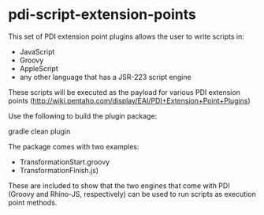 pdi-script-extension-points
===========================

This set of PDI extension point plugins allows the user to write scripts in:

- JavaScript
- Groovy
- AppleScript
- any other language that has a JSR-223 script engine

These scripts will be executed as the payload for various PDI extension points (http://wiki.pentaho.com/display/EAI/PDI+Extension+Point+Plugins)

Use the following to build the plugin package:

gradle clean plugin

The package comes with two examples:
 - TransformationStart.groovy
 - TransformationFinish.js) 

These are included to show that the two engines that come with PDI (Groovy and Rhino-JS, respectively) can be used to run scripts as execution point methods.
